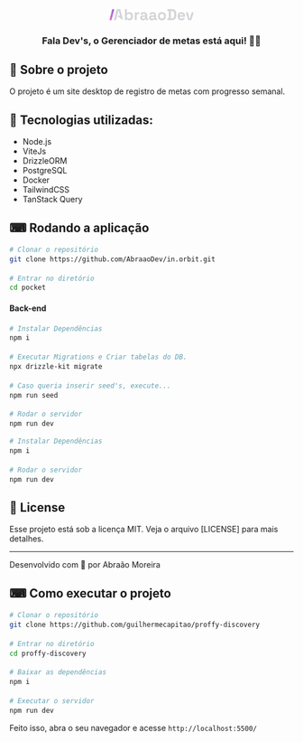 <p align="center">
  <img src="git.png" width="150" >
</p>


<h3 align="center">
  Fala Dev's, o Gerenciador de metas está aqui! 👋🏼
</h3>

## 📖 Sobre o projeto

O projeto é um site desktop de registro de metas com progresso semanal.


## 🚀 Tecnologias utilizadas:

<ul>
  <li>Node.js</li>
  <li>ViteJs</li>
  <li>DrizzleORM</li> 
  <li>PostgreSQL</li> 
  <li>Docker</li> 
  <li>TailwindCSS</li> 
  <li>TanStack Query</li> 

</ul>

## ⌨ Rodando a aplicação 

```zsh
# Clonar o repositório
git clone https://github.com/AbraaoDev/in.orbit.git

# Entrar no diretório
cd pocket
```

#### Back-end

```zsh
# Instalar Dependências
npm i

# Executar Migrations e Criar tabelas do DB.
npx drizzle-kit migrate

# Caso queria inserir seed's, execute...
npm run seed

# Rodar o servidor
npm run dev
```


```zsh
# Instalar Dependências
npm i

# Rodar o servidor
npm run dev
```


## 📝 License

Esse projeto está sob a licença MIT. Veja o arquivo [LICENSE] para mais detalhes.

---


Desenvolvido com 💜 por Abraão Moreira







## ⌨ Como executar o projeto

```bash
# Clonar o repositório
git clone https://github.com/guilhermecapitao/proffy-discovery

# Entrar no diretório
cd proffy-discovery

# Baixar as dependências
npm i

# Executar o servidor
npm run dev
```

Feito isso, abra o seu navegador e acesse `http://localhost:5500/`

